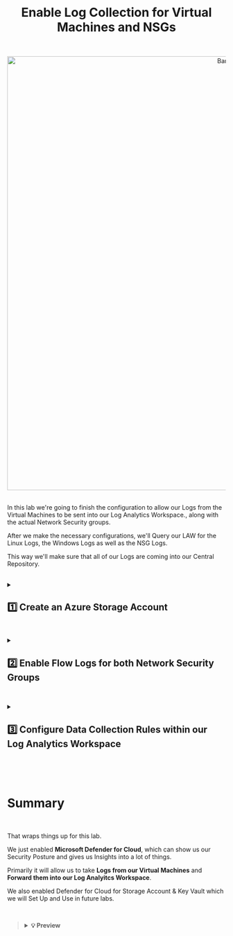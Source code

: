 <br>

<h1 align="center">Enable Log Collection for Virtual Machines and NSGs</h1>

<br>

<p align="center">
<img width="1000" src="https://github.com/user-attachments/assets/61a5c112-a863-481c-bed0-dade951b90b0" alt="Banner"/>
<br />

<br />

In this lab we're going to finish the configuration to allow our Logs from the Virtual Machines to be sent into our Log Analytics Workspace., along with the actual Network Security groups.

After we make the necessary configurations, we'll Query our LAW for the Linux Logs, the Windows Logs as well as the NSG Logs.

This way we'll make sure that all of our Logs are coming into our Central Repository.

<br />

<details close> 
<summary> <h2> 1️⃣ Create an Azure Storage Account</h2> </summary>
<br>

>   <details close> 
>   
> **<summary> 📝 Explanation</summary>**
> 
> The first thing we're going to do is Create an Azure Storage Account.
> 
> You can think about this as an ***Enterprise Dropbox or Google Drive*** ➜ it's just a place where you can store files.
>
> It does offer a lot more functionallity and features than just a normal "Consumer Dropbox".
>
> Azure requires this Storage Account to be set up for our NSG Flow Logs to be recorded.
>
> A Network Security Group is essentially a Firewall that "seats" in front of the Virtual Machine.
>
> And we can create what's called a **"Flow Log"** which will keep track of all of the traffic coming in and going out through this "Firewall".
>
> It can Log Mallicious Traffic and different traffic types.
>
> And so we need to Create the Storage Account where those Logs will be stored in an intermediary basis ➜ it's just something required by Azure.
>
>   </details>

<br>

We will go to our **Azure Portal** ➜ search for **Storage Account** ➜ and click **"Create storage account"**

![azure portal](https://github.com/user-attachments/assets/42c1fe46-b2c3-4330-8a86-bd32748cb890)

You can set it up with this details (or similar if applicable):
- **Resource group**: ```RG-Cyber-Lab```
- **Storage account name**: ```sacyberlab999``` ➜ it has to be globally unique
- **Region**: ```East US 2``` ➜ ⚠️ make sure you put it in the **Same Region as you VMs**, otherwise it won't work!
- Leave everything else as it is

Click **"Create"**:

![azure portal](https://github.com/user-attachments/assets/42c1fe46-b2c3-4330-8a86-bd32748cb890)

💡 Again, this will be used to store what's called the **"NSG Flow Logs"** ➜ there're essentially Logs from the Firewalls.

<br>

  </details>

<h2></h2>

<details close> 
<summary> <h2>2️⃣ Enable Flow Logs for both Network Security Groups</h2> </summary>
<br>

> If you remember we have 2 NSGs ➜ 1 on the Windows Vm & 1 on the Linux VM.
> 
> So now we'll Enable Flow Logs for both of them.

<br>

We'll just go to **"Network security groups"** in the **Azure Portal**.

And then we'll first click on the **"windows-vm-nsg"**:

![azure portal](https://github.com/user-attachments/assets/42c1fe46-b2c3-4330-8a86-bd32748cb890)

Click on the **"NSG flow logs"** blade ➜ and then the **"Create flow log"** button:

![azure portal](https://github.com/user-attachments/assets/42c1fe46-b2c3-4330-8a86-bd32748cb890)

We can actually create the Flow Log Settings for both of the NSGs' Flow Logs at the same time.

To do so, we'll click on ➕ **Select resource** ➜ and after we'll select ☑️ both the **windows-vm-nsg** and the **linux-vm-nsg**:

![azure portal](https://github.com/user-attachments/assets/42c1fe46-b2c3-4330-8a86-bd32748cb890)

- We'll select the Storage Acount ```sacyberlab999``` we just created

- And we'll set the Retention to **"0 days"** ➜ meaning the data will be retained indefinitely:

![azure portal](https://github.com/user-attachments/assets/42c1fe46-b2c3-4330-8a86-bd32748cb890)

For the **Analytics** tab:
- **Flow Logs Version**: ```⦿ Version 2```
- Check ☑️ **Enable Traffic Analytics**
  
  - **Traffic Analytics processing interval**: ```Every 10 mins```
  - **Log Analytics Workspace**: ```LAW-Cyber-Lab-01``` ➜ ⚠️ make sure to the Flows Logs are going to your own LAW!

<br>

>   <details close> 
>   
> **<summary> 💡 Traffic Analytics</summary>**
> 
> This is where **Microsoft Defender for Cloud** will **Analyse the Traffic** and it will determine which traffic is **Malicious** and which one is **Benign**.
> 
> MDC has different categorizations for the traffic ➜ and so we'll use Traffic Analysis later to plot on a **World Map**.
>  
>   </details>

<br>

Then you can click **"Review + create"** to create our Flow Logs:

![azure portal](https://github.com/user-attachments/assets/42c1fe46-b2c3-4330-8a86-bd32748cb890)

  </details>

<h2></h2>

<details close> 
<summary> <h2>3️⃣ Configure Data Collection Rules within our Log Analytics Workspace</h2> </summary>
<br>

>   <details close> 
>   
> **<summary> 📝 Explanation</summary>**
> 
> The next thing we're going to do is Configure Data Collection Rules for our Virtual Machines.
> 
> The Data Collection Rules will work in conjunction with Defender for Cloud and the Agents that get installed on the VMs.
>
> They work to specify which Logs from the VMs to forward to the Log Analytics Workspace.
> 
> If you remember ➜ in the Windows VM there were the System Logs, the Security Logs, the Application Logs, and a whole bunch of other Logs.
> 
> The Data Collection Rules allow us to define which ones of those Logs get forwarded to the LAW.
> 
> We don't want to forward everything ➜ because it will end up costing more than it should.
>
>   </details>

<br>

To **Configure Data Collection Rules (DCR)** we can go to our Log Analytics Workspace ```LAW-Cyber-Lab-01```

We'll click on the **"Agents"** blade ➜ and the on the **"Data Collection Rules"** Button:

![azure portal](https://github.com/user-attachments/assets/42c1fe46-b2c3-4330-8a86-bd32748cb890)

Then click on ➕ **Create** to create a new DCR:

![azure portal](https://github.com/user-attachments/assets/42c1fe46-b2c3-4330-8a86-bd32748cb890)

We'll create it with the following details:
- **Rule Name**: ```dcr-all-vms``` ➜ 💡 this stands for 1 single DCR that will apply to all of our VMs
- **Resource group**: ```RG-Cyber-Lab```
- **Region**: ```East US 2``` ➜ ⚠️ again, make sure you put it in the **Same Region as you VMs**, otherwise it won't work!
- **Platform Type**: ⦿ **All**

Then click "Next" to reach the **Resources** tab:

![azure portal](https://github.com/user-attachments/assets/42c1fe46-b2c3-4330-8a86-bd32748cb890)

For the Resources we're going to ➕ **Add Resources**:

![azure portal](https://github.com/user-attachments/assets/42c1fe46-b2c3-4330-8a86-bd32748cb890)

Now expand the **> RG-Cyber Lab** Resource Group ➜ and select ☑️ for both of our VMs ➜ click **"Apply"**:

![azure portal](https://github.com/user-attachments/assets/42c1fe46-b2c3-4330-8a86-bd32748cb890)

Click **"Next: Collect and deliver >"**

💡 This is where we'll specify which Logs from within the VMs we're going to collect.

So we'll click on the ➕ **Add data source** button:

![azure portal](https://github.com/user-attachments/assets/42c1fe46-b2c3-4330-8a86-bd32748cb890)

We'll do the **"Linux Syslog"** first.

In this Lab, the only Logs we're going to Collect from the Linux VM are the ```LOG_AUTH``` Logs.

>   <details close> 
>   
> **<summary> 💡 </summary>**
>   
> The AUTH LOGS are the Logs we inspected earlier ➜ where we saw all the **SSH Failure Attempts**.
> 
> For the data source settings, when selecting the **"Minimum log level"** ➜ this signifies the level of logging we want to collect:
> 
> DEBUG essentially means "collect everything", and then in kind of scales down towards EMERG which means "only collect critical logs".
> 
>   </details>

So for **LOG_AUTH** ➜ leave the **"Minimum log level"** at ```LOG_DEBUG``` ➜ meaning we'll collect all the Auth Logs.

And then we'll select ```LOG_DEBUG``` for the rest of the Log Types.

After setting that up, click on the **"Next : Destination"** button:

![azure portal](https://github.com/user-attachments/assets/42c1fe46-b2c3-4330-8a86-bd32748cb890)

For **Destination** ➜ make sure you're sending the data to your actual **LAW**, not the random one that was created! ⚠️

Click **"Add data source"**:

![azure portal](https://github.com/user-attachments/assets/42c1fe46-b2c3-4330-8a86-bd32748cb890)

Now click on the ➕ **Add data source** button again:

The next one is going to be **"Windows Event Logs"**.

>   <details close> 
>   
> **<summary> 💡 </summary>**
>   
> This might be hard to remember, but back when we were configuring SQL logging for the SQL Server Database ➜  the SQL Logs appeared on the Application Event Log ➜ under Information
> 
> And then for Security ➜  Audit Success & Audit Failure ➜  this is when someone tries to Remote Desktop into our Windows VM or tries to Map a File Share.
> 
>   </details>

We're going to select the ☑️ **Information** Logs from **"Application"** type.

And also select the ☑️ **Audit Success** & ☑️ **Audit Failure** Logs from the **"Security"** type.

This is all we need for the Windows Event Logs, so then we'll click on **"Next : Destination"**:

![azure portal](https://github.com/user-attachments/assets/42c1fe46-b2c3-4330-8a86-bd32748cb890)

Again ➜ for **Destination** ➜ we need to make sure we put our actual LAW ```LAW-Cyber-Lab-01```.

Then Add the data source:

![azure portal](https://github.com/user-attachments/assets/42c1fe46-b2c3-4330-8a86-bd32748cb890)

We can now **"Review + create"** to Create the Data Collection Rule:

![azure portal](https://github.com/user-attachments/assets/42c1fe46-b2c3-4330-8a86-bd32748cb890)




<br>

<br>

<br>

<br>

<br>








Still inside the **"Edit settings"** for the Subscription ➜ we'll go to the **"Continous export"** blade now.

Click on the **"Log Analytics workspace"** tab ➜ and make sure **"Export enabled"** is **Turned On**:

>   <details close> 
>   
> **<summary> 💡 </summary>**
> 
> Doing this will **Export Alerts into our LAW** so we can **Query Them Later**.
> 
> So if **Defender for Cloud** discovers there's some problem with our Environment, like a **Brute-Force Attack** going on, or there's a **Poor Configuration** for example ➜ MDC will **Export those Alerts into our LAW** ➜ which will let us **Query Them Later**
> 
>   </details>

![azure portal](https://github.com/user-attachments/assets/6935cd85-97d1-4b21-a86f-f2b7c691be9a)

So we'll enable ☑️ **Exported data types** for all of the following options:

>   <details close> 
>   
> **<summary> 💡 </summary>**
> 
> We haven't actually configured **"Regulatory compliance"** yet, but we'll do that in a future lab.
> 
> This will basically enable **NIST 800-53** for our Environment to see what controls are missing in certain areas.
> 
>   </details>

![azure portal](https://github.com/user-attachments/assets/c35fbae6-732e-440c-bcfa-d2ea1ddcd9d5)

For the **"Export configuration"** option let's just configure it to our **Resource group** ```RG-Cyber-Lab```

And also for the **"Export target"** we'll select our **Target Workspace** ```LAW-Cyber-Lab-01```

>   <details close> 
>   
> **<summary> 💡 </summary>**
> 
> This is the target workspace where we want to **Export the Alerts to** ➜ so we have to select our **LAW**.
> 
>   </details>

We'll then click 💾 **Save**

![azure portal](https://github.com/user-attachments/assets/3ac116e8-151e-43f3-9a84-68a5216189c3)

<h2></h2>

  </details>

<br>

<br>

<br>

# Summary

<br>

That wraps things up for this lab.

We just enabled **Microsoft Defender for Cloud**, which can show us our Security Posture and gives us Insights into a lot of things.

Primarily it will allow us to take **Logs from our Virtual Machines** and **Forward them into our Log Analyitcs Workspace**.

We also enabled Defender for Cloud for Storage Account & Key Vault which we will Set Up and Use in future labs.

<br>

>   <details close> 
>   
> **<summary> 💡 Preview</summary>**
> 
> In the next lab we'll continue onboarding our **Virtual Machines & Network Security Groups**.
>   
> Then we're going to **Manually Install the Agent** on them to forward the Logs into our Log Analytics Workspace.
> 
> And then hopefully we'll be able to start actually **Querying the Logs Centrally**.
> 
>   </details>


<br />

<br />

<br />  

<br /> 

<br />

<br />  

<br /> 

<br />

<br />

 
